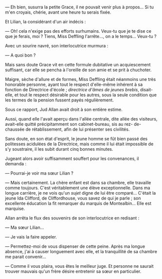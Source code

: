— Eh bien, susurra la petite Grace, il ne pouvait venir plus à propos...
Si tu m'en croyais, chérie, avant une heure tu serais fixée.

Et Lilian, la considérant d'un air indécis :

— Oh! cela n'exige pas des efforts surhumains. Veux-tu que je te dise ce que je ferais, moi ? Tiens, Miss Deffling l'arrête..., on a le temps... Veux-tu ?

Avec un sourire navré, son interlocutrice murmura :

— A quoi bon ?

Mais sans doute Grace vit en cette formule dubitative un acquiescement
suffisant, car elle se pencha à l'oreille de son amie et se prit à chuchoter.

Maigre, sèche d'allure et de formes, Miss Deffling était néanmoins une
très honorable personne, ayant tout le respect d'elle-même inhérent à sa
fonction de Directrice d'école ; _directrice d'âmes de jeunes brebis_, disait-
elle, et tout le respect désirable pour les autres, sous la seule condition
que les termes de la pension fussent payés régulièrement.

Sous ce rapport, Jud Allan avait droit à son entière estime.

Aussi, quand elle l'avait aperçu dans l'allée centrale, dite allée des
visiteurs, avait-elle quitté précipitamment son cabinet-bureau, sis au rez-
de-chaussée de rétablissement, afin de lui présenter ses civilités.

Sans doute, en son état d'esprit, le jeune homme se fût bien passé des
politesses acidulées de la Directrice, mais comme il lui était impossible de
s'y soustraire, il les subit durant cinq bonnes minutes.

Jugeant alors avoir suffisamment souffert pour les convenances, il demanda :

— Pourrai-je voir ma sœur Lilian ?

— Mais certainement. La chère enfant est dans sa chambre, elle travaille
comme toujours. C'est véritablement une élève exceptionnelle. Dans ma
longue carrière, je ne vois qu'un _sujet_ digne de lui être comparé... C'était
la jeune Ida Clifford, de Cliffordhouse, vous savez de qui je parle ; son
excellente éducation la fit remarquer du marquis de Montealbin... Elle est
marquise.

Allan arrêta le flux des souvenirs de son interlocutrice en redisant :

— Ma sœur Lilian...

— Je vais la faire appeler.

— Permettez-moi de vous dispenser de cette peine. Après ma longue absence, j'ai à causer longuement avec elle, et la tranquillité de sa chambre me parait convenir...

— Comme il vous plaira, vous êtes le meilleur juge. Et personne ne saurait trouver mauvais qu'un frère désire entretenir sa sœur en particulier.
